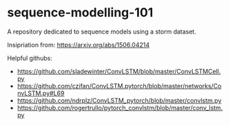 # sequence-modelling-101
A repository dedicated to sequence models using a storm dataset.


Insipriation from: https://arxiv.org/abs/1506.04214


Helpful githubs:
- https://github.com/sladewinter/ConvLSTM/blob/master/ConvLSTMCell.py
- https://github.com/czifan/ConvLSTM.pytorch/blob/master/networks/ConvLSTM.py#L69
- https://github.com/ndrplz/ConvLSTM_pytorch/blob/master/convlstm.py
- https://github.com/rogertrullo/pytorch_convlstm/blob/master/conv_lstm.py